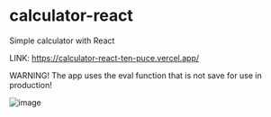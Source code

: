 # calculator-react
Simple calculator with React

LINK: https://calculator-react-ten-puce.vercel.app/

WARNING! The app uses the eval function that is not save for use in production!

![image](https://github.com/user-attachments/assets/d680b039-2693-4f73-8044-e34ef33c20a1)
